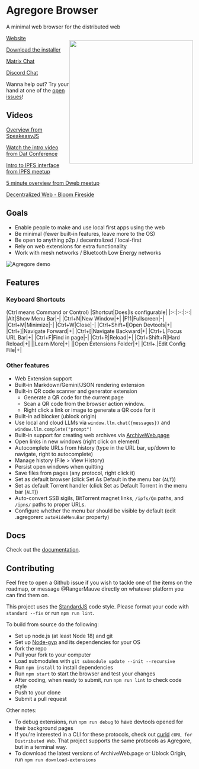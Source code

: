 # Agregore Browser
A minimal web browser for the distributed web

<p align="center" style="float: right">
	<img src="./build/icon.png" width="333px">
</p>

[Website](https://agregore.mauve.moe/)

[Download the installer](https://github.com/AgregoreWeb/agregore-browser/releases)

[Matrix Chat](https://matrix.to/#/#agregore:mauve.moe)

[Discord Chat](https://discord.gg/QMthd4Y)

Wanna help out? Try your hand at one of the [open issues](https://github.com/AgregoreWeb/agregore-browser/issues?q=is%3Aissue%20state%3Aopen%20label%3A%22good%20first%20issue%22)!

## Videos

[Overview from SpeakeasyJS](https://www.youtube.com/watch?v=ciRWmEhL8e8)

[Watch the intro video from Dat Conference](https://www.youtube.com/watch?v=TnYKvOQB0ts&list=PL7sG5SCUNyeYx8wnfMOUpsh7rM_g0w_cu&index=14)  

[Intro to IPFS interface from IPFS meetup](https://youtu.be/kI9Issf3MNc?t=1606)

[5 minute overview from Dweb meetup](https://archive.org/embed/dweb-meetup-dec-2020-dweb-lightning-talks?start=4212)

[Decentralized Web - Bloom Fireside](https://www.youtube.com/watch?v=gHrul4jEHvs)

## Goals

- Enable people to make and use local first apps using the web
- Be minimal (fewer built-in features, leave more to the OS)
- Be open to anything p2p / decentralized / local-first
- Rely on web extensions for extra functionality
- Work with mesh networks / Bluetooth Low Energy networks

![Agregore demo](agregore-demo-2.gif)

## Features

### Keyboard Shortcuts
(Ctrl means Command or Control)
|Shortcut|Does|Is configurable|
|:-:|:-:|:-:|
|Alt|Show Menu Bar|-|
|Ctrl+N|New Window|+|
|F11|Fullscreen|-|
|Ctrl+M|Minimize|-|
|Ctrl+W|Close|-|
|Ctrl+Shift+I|Open Devtools|+|
|Ctrl+]|Navigate Forward|+|
|Ctrl+\[|Navigate Backward|+|
|Ctrl+L|Focus URL Bar|+|
|Ctrl+F|Find in page|-|
|Ctrl+R|Reload|+|
|Ctrl+Shift+R|Hard Reload|+|
||Learn More|+|
||Open Extensions Folder|+|
|Ctrl+.|Edit Config File|+|

### Other features

- Web Extension support
- Built-in Markdown/Gemini/JSON rendering extension
- Built-in QR code scanner and generator extension
	- Generate a QR code for the current page
	- Scan a QR code from the browser action window.
	- Right click a link or image to generate a QR code for it
- Built-in ad blocker (ublock origin)
- Use local and cloud LLMs via `window.llm.chat({messages})` and `window.llm.complete("prompt")`
- Built-in support for creating web archives via [ArchiveWeb.page](https://github.com/webrecorder/archiveweb.page/)
- Open links in new windows (right click on element)
- Autocomplete URLs from history (type in the URL bar, up/down to navigate, right to autocomplete)
- Manage history (File > View History)
- Persist open windows when quitting
- Save files from pages (any protocol, right click it)
- Set as default browser (click Set As Default in the menu bar (`ALT`))
- Set as default Torrent handler (click Set as Default Torrent in the menu bar (`ALT`))
- Auto-convert SSB sigils, BitTorrent magnet links, `/ipfs/Qm` paths, and `/ipns/` paths to proper URLs.
- Configure whether the menu bar should be visible by default (edit .agregorerc `autoHideMenuBar` property)

## Docs

Check out the [documentation](./docs).

## Contributing

Feel free to open a Github issue if you wish to tackle one of the items on the roadmap, or message @RangerMauve directly on whatever platform you can find them on.

This project uses the [StandardJS](https://standardjs.com/) code style. Please format your code with `standard --fix` or run `npm run lint`.

To build from source do the following:

- Set up node.js (at least Node 18) and git
- Set up [Node-gyp](https://github.com/nodejs/node-gyp) and its dependencies for your OS
- fork the repo
- Pull your fork to your computer
- Load submodules with `git submodule update --init --recursive`
- Run `npm install` to install dependencies
- Run `npm start` to start the browser and test your changes
- After coding, when ready to submit, run `npm run lint` to check code style
- Push to your clone
- Submit a pull request

Other notes:
- To debug extensions, run `npm run debug` to have devtools opened for their background pages
- If you're interested in a CLI for these protocols, check out [curld](https://github.com/Lohn/curld) `cURL for Distributed Web`. That project supports the same protocols as Agregore, but in a terminal way.
- To download the latest versions of ArchiveWeb.page or Ublock Origin, run `npm run download-extensions`
